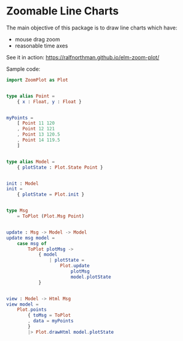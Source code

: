 # Zoomable Line Charts

The main objective of this package is to draw line charts which have:
* mouse drag zoom
* reasonable time axes

See it in action:
https://ralfnorthman.github.io/elm-zoom-plot/

Sample code:

```elm
import ZoomPlot as Plot


type alias Point =
    { x : Float, y : Float }


myPoints =
    [ Point 11 120
    , Point 12 121
    , Point 13 120.5
    , Point 14 119.5
    ]


type alias Model =
    { plotState : Plot.State Point }


init : Model
init =
    { plotState = Plot.init }


type Msg
    = ToPlot (Plot.Msg Point)


update : Msg -> Model -> Model
update msg model =
    case msg of
        ToPlot plotMsg ->
            { model
                | plotState =
                    Plot.update
                        plotMsg
                        model.plotState
            }


view : Model -> Html Msg
view model =
    Plot.points
        { toMsg = ToPlot
        , data = myPoints
        }
        |> Plot.drawHtml model.plotState
```

